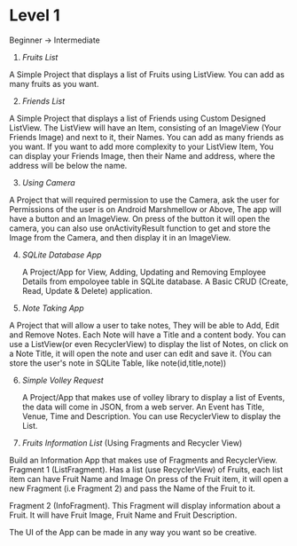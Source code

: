 # Level 1

  Beginner -> Intermediate

1. _Fruits List_

  A Simple Project that displays a list of Fruits using ListView. 
  You can add as many fruits as you want.

2. _Friends List_

  A Simple Project that displays a list of Friends using Custom Designed ListView.
  The ListView will have an Item, consisting of an ImageView (Your Friends Image) and next to it, their Names.
  You can add as many friends as you want.
  If you want to add more complexity to your ListView Item, You can display your Friends Image, then their Name and address, where the address will be below the name.

3. _Using Camera_

  A Project that will required permission to use the Camera, ask the user for Permissions of the user is on Android Marshmellow or Above, The app will have a button and an ImageView. On press of the button it will open the camera, you can also use onActivityResult function to get and store the Image from the Camera, and then display it in an ImageView.

4. _SQLite Database App_

    A Project/App for View, Adding, Updating and Removing Employee Details from empoloyee table in SQLite database.
    A Basic CRUD (Create, Read, Update & Delete) application.

5. _Note Taking App_

  A Project that will allow a user to take notes, They will be able to Add, Edit and Remove Notes.
  Each Note will have a Title and a content body.
  You can use a ListView(or even RecyclerView) to display the list of Notes, on click on a Note Title, it will open the note and user can edit and save it.
  (You can store the user's note in SQLite Table, like note(id,title,note))
  
6. _Simple Volley Request_
  
   A Project/App that makes use of volley library to display a list of Events, the data will come in JSON, from a web server. 
   An Event has Title, Venue, Time and Description. You can use RecyclerView to display the List.
   
7.  _Fruits Information List_ (Using Fragments and Recycler View)

  Build an Information App that makes use of Fragments and RecyclerView.
  Fragment 1 (ListFragment). Has a list (use RecyclerView) of Fruits, each list item can have Fruit Name and Image
  On press of the Fruit item, it will open a new Fragment (i.e Fragment 2) and pass the Name of the Fruit to it.

  Fragment 2 (InfoFragment). This Fragment will display information about a Fruit.
  It will have Fruit Image, Fruit Name and Fruit Description.
  
  The UI of the App can be made in any way you want so be creative.
   
